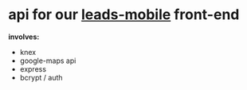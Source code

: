 # api for our [leads-mobile](https://github.com/talor-hammond/leads-web) front-end

**involves:**
  * knex
  * google-maps api
  * express
  * bcrypt / auth
